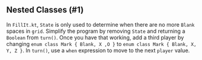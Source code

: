 ## Nested Classes (#1)

In `FillIt.kt`, `State` is only used to determine when there are no more
`Blank` spaces in `grid`. Simplify the program by removing `State` and
returning a `Boolean` from `turn()`. Once you have that working, add a third
player by changing  `enum class Mark { Blank, X ,O }` to `enum class Mark {
Blank, X, Y, Z }`. In `turn()`, use a `when` expression to move to the next
`player` value.
